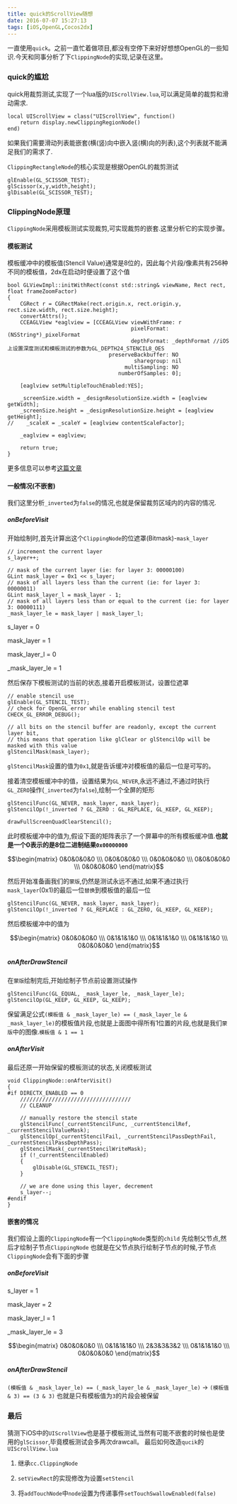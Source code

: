 ```yaml
---
title: quick的ScrollView随想
date: 2016-07-07 15:27:13
tags: [iOS,OpenGL,Cocos2dx]
---
```


一直使用`quick`。之前一直忙着做项目,都没有空停下来好好想想OpenGL的一些知识.今天和同事分析了下`ClippingNode`的实现,记录在这里。

### quick的尴尬

quick用裁剪测试,实现了一个lua版的`UIScrollView.lua`,可以满足简单的裁剪和滑动需求.

~~~
local UIScrollView = class("UIScrollView", function()
	return display.newClippingRegionNode()
end)
~~~

如果我们需要滑动列表能嵌套(横(竖)向中嵌入竖(横)向的列表),这个列表就不能满足我们的需求了.

`ClippingRectangleNode`的核心实现是根据OpenGL的裁剪测试

~~~
glEnable(GL_SCISSOR_TEST);
glScissor(x,y,width,height);
glDisable(GL_SCISSOR_TEST);
~~~

### ClippingNode原理

`ClippingNode`采用模板测试实现裁剪,可实现裁剪的嵌套.这里分析它的实现步骤。
<!-- more -->
#### 模板测试

模板缓冲中的模板值(Stencil Value)通常是8位的，因此每个片段/像素共有256种不同的模板值，2dx在启动时便设置了这个值

~~~
bool GLViewImpl::initWithRect(const std::string& viewName, Rect rect, float frameZoomFactor)
{
    CGRect r = CGRectMake(rect.origin.x, rect.origin.y, rect.size.width, rect.size.height);
    convertAttrs();
    CCEAGLView *eaglview = [CCEAGLView viewWithFrame: r
                                       pixelFormat: (NSString*)_pixelFormat
                                       depthFormat: _depthFormat //iOS上设置深度测试和模板测试的参数为GL_DEPTH24_STENCIL8_OES
                                preserveBackbuffer: NO
                                        sharegroup: nil
                                     multiSampling: NO
                                   numberOfSamples: 0];

    [eaglview setMultipleTouchEnabled:YES];

    _screenSize.width = _designResolutionSize.width = [eaglview getWidth];
    _screenSize.height = _designResolutionSize.height = [eaglview getHeight];
//    _scaleX = _scaleY = [eaglview contentScaleFactor];

    _eaglview = eaglview;

    return true;
}
~~~

更多信息可以参考[这篇文章](http://learnopengl-cn.readthedocs.io/zh/latest/04%20Advanced%20OpenGL/02%20Stencil%20testing/)

#### 一般情况(不嵌套)

我们这里分析`_inverted`为`false`的情况,也就是保留裁剪区域内的内容的情况.

##### onBeforeVisit

开始绘制时,首先计算出这个`ClippingNode`的位遮罩(Bitmask)-`mask_layer`

~~~
// increment the current layer
s_layer++;

// mask of the current layer (ie: for layer 3: 00000100)
GLint mask_layer = 0x1 << s_layer;
// mask of all layers less than the current (ie: for layer 3: 00000011)
GLint mask_layer_l = mask_layer - 1;
// mask of all layers less than or equal to the current (ie: for layer 3: 00000111)
_mask_layer_le = mask_layer | mask_layer_l;
~~~

s_layer = 0

mask_layer = 1

mask_layer_l = 0

_mask_layer_le = 1

然后保存下模板测试的当前的状态,接着开启模板测试，设置位遮罩

~~~
// enable stencil use
glEnable(GL_STENCIL_TEST);
// check for OpenGL error while enabling stencil test
CHECK_GL_ERROR_DEBUG();

// all bits on the stencil buffer are readonly, except the current layer bit,
// this means that operation like glClear or glStencilOp will be masked with this value
glStencilMask(mask_layer);
~~~

`glStencilMask`设置的值为`0x1`,就是告诉缓冲对模板值的最后一位是可写的。

接着清空模板缓冲中的值，设置结果为`GL_NEVER`,永远不通过,不通过时执行`GL_ZERO`操作(`_inverted`为`false`),绘制一个全屏的矩形

~~~
glStencilFunc(GL_NEVER, mask_layer, mask_layer);
glStencilOp(!_inverted ? GL_ZERO : GL_REPLACE, GL_KEEP, GL_KEEP);

drawFullScreenQuadClearStencil();
~~~

此时模板缓冲中的值为,假设下面的矩阵表示了一个屏幕中的所有模板缓冲值.**也就是一个0表示的是8位二进制结果`0x00000000`**

$$\begin{matrix} 0&0&0&0&0 \\\ 0&0&0&0&0 \\\ 0&0&0&0&0 \\\ 0&0&0&0&0 \\\ 0&0&0&0&0  \end{matrix}$$

然后开始准备画我们的`蒙版`,仍然是测试永远不通过,如果不通过执行`mask_layer`(0x1)的最后一位`替换`到模板值的最后一位

~~~
glStencilFunc(GL_NEVER, mask_layer, mask_layer);
glStencilOp(!_inverted ? GL_REPLACE : GL_ZERO, GL_KEEP, GL_KEEP);
~~~

然后模板缓冲中的值为

$$\begin{matrix} 0&0&0&0&0 \\\ 0&1&1&1&0 \\\ 0&1&1&1&0 \\\ 0&1&1&1&0 \\\ 0&0&0&0&0  \end{matrix}$$


##### onAfterDrawStencil

在`蒙版`绘制完后,开始绘制子节点前设置测试操作

~~~
glStencilFunc(GL_EQUAL, _mask_layer_le, _mask_layer_le);
glStencilOp(GL_KEEP, GL_KEEP, GL_KEEP);
~~~

保留满足公式`(模板值 & _mask_layer_le) == (_mask_layer_le & _mask_layer_le)`的模板值片段,也就是上面图中得所有1位置的片段,也就是我们`蒙版`中的图像.`模板值 & 1 == 1`

##### onAfterVisit

最后还原一开始保留的模板测试的状态,关闭模板测试
~~~
void ClippingNode::onAfterVisit()
{
#if DIRECTX_ENABLED == 0
    ///////////////////////////////////
    // CLEANUP

    // manually restore the stencil state
    glStencilFunc(_currentStencilFunc, _currentStencilRef, _currentStencilValueMask);
    glStencilOp(_currentStencilFail, _currentStencilPassDepthFail, _currentStencilPassDepthPass);
    glStencilMask(_currentStencilWriteMask);
    if (!_currentStencilEnabled)
    {
        glDisable(GL_STENCIL_TEST);
    }

    // we are done using this layer, decrement
    s_layer--;
#endif
}
~~~

#### 嵌套的情况
我们假设上面的`ClippingNode`有一个`ClippingNode`类型的`child`
先绘制父节点,然后才绘制子节点`ClippingNode`
也就是在父节点执行绘制子节点的时候,子节点`ClippingNode`会有下面的步骤

##### onBeforeVisit

s_layer = 1

mask_layer = 2

mask_layer_l = 1

_mask_layer_le = 3


$$\begin{matrix} 0&0&0&0&0 \\\ 0&1&1&1&0 \\\ 2&3&3&3&2 \\\ 0&1&1&1&0 \\\ 0&0&0&0&0  \end{matrix}$$

##### onAfterDrawStencil

`(模板值 & _mask_layer_le) == (_mask_layer_le & _mask_layer_le)` $\to$ `(模板值 & 3) == (3 & 3)`
也就是只有模板值为`3`的片段会被保留

### 最后

猜测下iOS中的`UIScrollView`也是基于模板测试,当然有可能不嵌套的时候也是使用的`glScissor`,毕竟模板测试会多两次drawcall。
最后如何改造`qucik`的`UIScrollView.lua`

1. 继承`cc.ClippingNode`

2. `setViewRect`的实现修改为设置`setStencil`

3. 将`addTouchNode`中`node`设置为传递事件`setTouchSwallowEnabled(false)`
